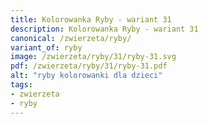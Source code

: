 ```yaml
---
title: Kolorowanka Ryby - wariant 31
description: Kolorowanka Ryby - wariant 31
canonical: /zwierzeta/ryby/
variant_of: ryby
image: /zwierzeta/ryby/31/ryby-31.svg
pdf: /zwierzeta/ryby/31/ryby-31.pdf
alt: "ryby kolorowanki dla dzieci"
tags:
- zwierzeta
- ryby
---
```

